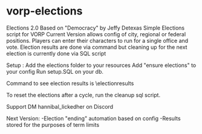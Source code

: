 # vorp-elections
Elections 2.0
Based on  "Democracy" by Jeffy Detexas
Simple Elections script for VORP
Current Version allows config of city, regional or federal positions.
Players can enter their characters to run for a single office and vote. 
Election results are done via command but cleaning up for the next election is currently done via SQL script

Setup :
Add the elections folder to your resources
Add "ensure elections" to your config
Run setup.SQL on your db.

Command to see election results is \electionresults

To reset the elections after a cycle, run the cleanup sql script.

Support DM hannibal_lickedher on Discord

Next Version:
-Election "ending" automation based on config
-Results stored for the purposes of term limits
